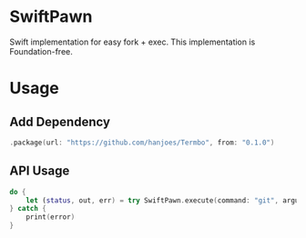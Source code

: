 # SwiftPawn

Swift implementation for easy fork + exec. This implementation is Foundation-free.



# Usage

## Add Dependency

```Swift
.package(url: "https://github.com/hanjoes/Termbo", from: "0.1.0")
```

## API Usage

```Swift
do {
    let (status, out, err) = try SwiftPawn.execute(command: "git", arguments: ["git", "status"])
} catch {
    print(error)
}
```

